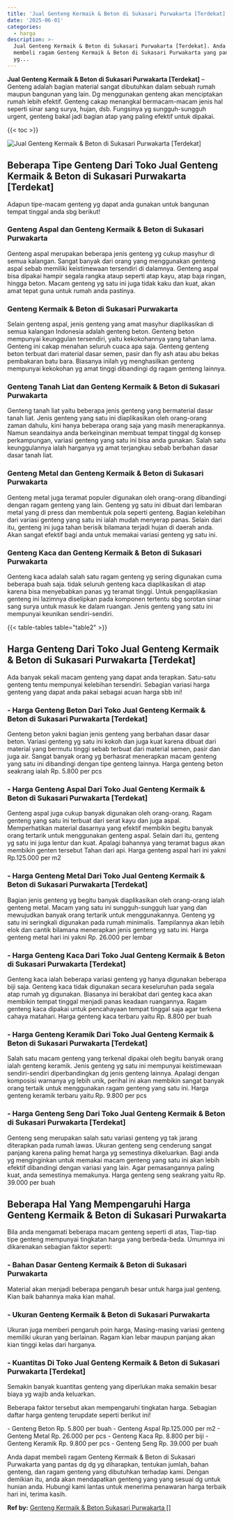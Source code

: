```yaml
---
title: 'Jual Genteng Kermaik & Beton di Sukasari Purwakarta [Terdekat]'
date: '2025-06-01'
categories:
  - harga
description: >-
  Jual Genteng Kermaik & Beton di Sukasari Purwakarta [Terdekat]. Anda dapat
  membeli ragam Genteng Kermaik & Beton di Sukasari Purwakarta yang pantas dg dg
  yg...
---
```


**Jual Genteng Kermaik & Beton di Sukasari Purwakarta \[Terdekat\]** – Genteng adalah bagian material sangat dibutuhkan dalam sebuah rumah maupun bangunan yang lain. Dg menggunakan genteng akan menciptakan rumah lebih efektif. Genteng cakap menangkal bermacam-macam jenis hal seperti sinar sang surya, hujan, dsb. Fungsinya yg sungguh-sungguh urgent, genteng bakal jadi bagian atap yang paling efektif untuk dipakai.

{{< toc >}}

![Jual Genteng Kermaik & Beton di Sukasari Purwakarta [Terdekat]](/images/genteng-minimalis-murah20.png)

## Beberapa Tipe Genteng Dari Toko Jual Genteng Kermaik & Beton di Sukasari Purwakarta \[Terdekat\]

Adapun tipe-macam genteng yg dapat anda gunakan untuk bangunan tempat tinggal anda sbg berikut!

### Genteng Aspal dan Genteng Kermaik & Beton di Sukasari Purwakarta

Genteng aspal merupakan beberapa jenis genteng yg cukup masyhur di semua kalangan. Sangat banyak dari orang yang menggunakan genteng aspal sebab memiliki keistimewaan tersendiri di dalamnya. Genteng aspal bisa dipakai hampir segala rangka ataup seperti atap kayu, atap baja ringan, hingga beton. Macam genteng yg satu ini juga tidak kaku dan kuat, akan amat tepat guna untuk rumah anda pastinya.

### Genteng Kermaik & Beton di Sukasari Purwakarta

Selain genteng aspal, jenis genteng yang amat masyhur diaplikasikan di semua kalangan Indonesia adalah genteng beton. Genteng beton mempunyai keunggulan tersendiri, yaitu kekokohannya yang tahan lama. Genteng ini cakap menahan seluruh cuaca apa saja. Genteng genteng beton terbuat dari material dasar semen, pasir dan fly ash atau abu bekas pembakaran batu bara. Biasanya inilah yg menghasilkan genteng mempunyai kekokohan yg amat tinggi dibandingi dg ragam genteng lainnya.

### Genteng Tanah Liat dan Genteng Kermaik & Beton di Sukasari Purwakarta

Genteng tanah liat yaitu beberapa jenis genteng yang bermaterial dasar tanah liat. Jenis genteng yang satu ini diaplikasikan oleh orang-orang zaman dahulu, kini hanya beberapa orang saja yang masih menerapkannya. Namun seandainya anda berkeinginan membuat tempat tinggal dg konsep perkampungan, variasi genteng yang satu ini bisa anda gunakan. Salah satu keunggulannya ialah harganya yg amat terjangkau sebab berbahan dasar dasar tanah liat.

### Genteng Metal dan Genteng Kermaik & Beton di Sukasari Purwakarta

Genteng metal juga teramat populer digunakan oleh orang-orang dibandingi dengan ragam genteng yang lain. Genteng yg satu ini dibuat dari lembaran metal yang di press dan membentuk pola seperti genteng. Bagian kelebihan dari variasi genteng yang satu ini ialah mudah menyerap panas. Selain dari itu, genteng ini juga tahan berisik bilamana terjadi hujan di daerah anda. Akan sangat efektif bagi anda untuk memakai variasi genteng yg satu ini.

### Genteng Kaca dan Genteng Kermaik & Beton di Sukasari Purwakarta

Genteng kaca adalah salah satu ragam genteng yg sering digunakan cuma beberapa buah saja. tidak seluruh genteng kaca diaplikasikan di atap karena bisa menyebabkan panas yg teramat tinggi. Untuk pengaplikasian genteng ini lazimnya diselipkan pada komponen tertentu sbg sorotan sinar sang surya untuk masuk ke dalam ruangan. Jenis genteng yang satu ini mempunyai keunikan sendiri-sendiri.

{{< table-tables table="table2" >}}

## Harga Genteng Dari Toko Jual Genteng Kermaik & Beton di Sukasari Purwakarta \[Terdekat\]

Ada banyak sekali macam genteng yang dapat anda terapkan. Satu-satu genteng tentu mempunyai kelebihan tersendiri. Sebagian variasi harga genteng yang dapat anda pakai sebagai acuan harga sbb ini!

### \- Harga Genteng Beton Dari Toko Jual Genteng Kermaik & Beton di Sukasari Purwakarta \[Terdekat\]

Genteng beton yakni bagian jenis genteng yang berbahan dasar dasar beton. Variasi genteng yg satu ini kokoh dan juga kuat karena dibuat dari material yang bermutu tinggi sebab terbuat dari material semen, pasir dan juga air. Sangat banyak orang yg berhasrat menerapkan macam genteng yang satu ini dibandingi dengan tipe genteng lainnya. Harga genteng beton seakrang ialah Rp. 5.800 per pcs

### \- Harga Genteng Aspal Dari Toko Jual Genteng Kermaik & Beton di Sukasari Purwakarta \[Terdekat\]

Genteng aspal juga cukup banyak digunakan oleh orang-orang. Ragam genteng yang satu ini terbuat dari serat kayu dan juga aspal. Memperhatikan material dasarnya yang efektif membikin begitu banyak orang tertarik untuk menggunakan genteng aspal. Selain dari itu, genteng yg satu ini juga lentur dan kuat. Apalagi bahannya yang teramat bagus akan membikin genten tersebut Tahan dari api. Harga genteng aspal hari ini yakni Rp.125.000 per m2

### \- Harga Genteng Metal Dari Toko Jual Genteng Kermaik & Beton di Sukasari Purwakarta \[Terdekat\]

Bagian jenis genteng yg begitu banyak diaplikasikan oleh orang-orang ialah genteng metal. Macam yang satu ini sungguh-sungguh luar yang dan mewujudkan banyak orang tertarik untuk menggunakannya. Genteng yg satu ini seringkali digunakan pada rumah minimalis. Tampilannya akan lebih elok dan cantik bilamana menerapkan jenis genteng yg satu ini. Harga genteng metal hari ini yakni Rp. 26.000 per lembar

### \- Harga Genteng Kaca Dari Toko Jual Genteng Kermaik & Beton di Sukasari Purwakarta \[Terdekat\]

Genteng kaca ialah beberapa variasi genteng yg hanya digunakan beberapa biji saja. Genteng kaca tidak digunakan secara keseluruhan pada segala atap rumah yg digunakan. Biasanya ini berakibat dari genteg kaca akan membikin tempat tinggal menjadi panas keadaan ruangannya. Ragam genteng kaca dipakai untuk pencahayaan tempat tinggal saja agar terkena cahaya matahari. Harga genteng kaca terbaru yaitu Rp. 8.800 per buah

### \- Harga Genteng Keramik Dari Toko Jual Genteng Kermaik & Beton di Sukasari Purwakarta \[Terdekat\]

Salah satu macam genteng yang terkenal dipakai oleh begitu banyak orang ialah genteng keramik. Jenis genteng yg satu ini mempunyai keistimewaan sendiri-sendiri diperbandingkan dg jenis genteng lainnya. Apalagi dengan komposisi warnanya yg lebih unik, perihal ini akan membikin sangat banyak orang tertaik untuk menggunakan ragam genteng yang satu ini. Harga genteng keramik terbaru yaitu Rp. 9.800 per pcs

### \- Harga Genteng Seng Dari Toko Jual Genteng Kermaik & Beton di Sukasari Purwakarta \[Terdekat\]

Genteng seng merupakan salah satu variasi genteng yg tak jarang diterapkan pada rumah lawas. Ukuran genteng seng cenderung sangat panjang karena paling hemat harga yg semestinya dikeluarkan. Bagi anda yg menginginkan untuk memakai macam genteng yang satu ini akan lebih efektif dibandingi dengan variasi yang lain. Agar pemasangannya paling kuat, anda semestinya memakunya. Harga genteng seng seakrang yaitu Rp. 39.000 per buah

## Beberapa Hal Yang Mempengaruhi Harga Genteng Kermaik & Beton di Sukasari Purwakarta

Bila anda mengamati beberapa macam genteng seperti di atas, Tiap-tiap tipe genteng mempunyai tingkatan harga yang berbeda-beda. Umumnya ini dikarenakan sebagian faktor seperti:

### \- Bahan Dasar Genteng Kermaik & Beton di Sukasari Purwakarta

Material akan menjadi beberapa pengaruh besar untuk harga jual genteng. Kian baik bahannya maka kian mahal.

### \- Ukuran Genteng Kermaik & Beton di Sukasari Purwakarta

Ukuran juga memberi pengaruh poin harga, Masing-masing variasi genteng memiliki ukuran yang berlainan. Ragam kian lebar maupun panjang akan kian tinggi kelas dari harganya.

### \- Kuantitas Di Toko Jual Genteng Kermaik & Beton di Sukasari Purwakarta \[Terdekat\]

Semakin banyak kuantitas genteng yang diperlukan maka semakin besar biaya yg wajib anda keluarkan.

Beberapa faktor tersebut akan mempengaruhi tingkatan harga. Sebagian daftar harga genteng terupdate seperti berikut ini!

\- Genteng Beton Rp. 5.800 per buah - Genteng Aspal Rp.125.000 per m2 - Genteng Metal Rp. 26.000 per pcs - Genteng Kaca Rp. 8.800 per biji - Genteng Keramik Rp. 9.800 per pcs - Genteng Seng Rp. 39.000 per buah

Anda dapat membeli ragam Genteng Kermaik & Beton di Sukasari Purwakarta yang pantas dg dg yg diharapkan, tentukan jumlah, bahan genteng, dan ragam genteng yang dibutuhkan terhadap kami. Dengan demikian itu, anda akan mendapatkan genteng yang yang sesuai dg untuk hunian anda. Hubungi kami lantas untuk menerima penawaran harga terbaik hari ini, terima kasih.

**Ref by:**  [Genteng Kermaik & Beton  Sukasari Purwakarta []](https://id.wikipedia.org/wiki/Genteng)

